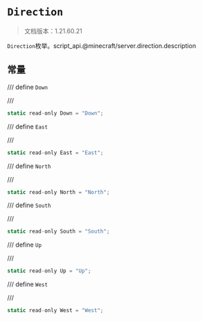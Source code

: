 # `Direction`

> 文档版本：1.21.60.21

`Direction`枚举。script_api.@minecraft/server.direction.description

## 常量

/// define
`Down`


///

```js
static read-only Down = "Down";
```


/// define
`East`


///

```js
static read-only East = "East";
```


/// define
`North`


///

```js
static read-only North = "North";
```


/// define
`South`


///

```js
static read-only South = "South";
```


/// define
`Up`


///

```js
static read-only Up = "Up";
```


/// define
`West`


///

```js
static read-only West = "West";
```


